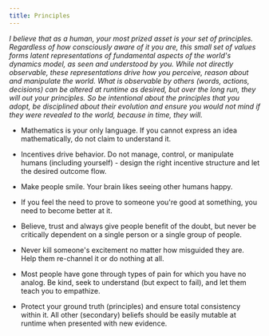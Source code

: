 ```yaml
---
title: Principles
---
```


_I believe that as a human, your most prized asset is your set of principles. Regardless of how consciously aware of it you are, this small set of values forms latent representations of fundamental aspects of the world's dynamics model, as seen and understood by you. While not directly observable, these representations drive how you perceive, reason about and manipulate the world. What is observable by others (words, actions, decisions) can be altered at runtime as desired, but over the long run, they will out your principles. So be intentional about the principles that you adopt, be disciplined about their evolution and ensure you would not mind if they were revealed to the world, because in time, they will._


* Mathematics is your only language. If you cannot express an idea mathematically, do not claim to understand it.

* Incentives drive behavior. Do not manage, control, or manipulate humans (including yourself) - design the right incentive structure and let the desired outcome flow. 

* Make people smile. Your brain likes seeing other humans happy.

* If you feel the need to prove to someone you're good at something, you need to become better at it.

* Believe, trust and always give people benefit of the doubt, but never be critically dependent on a single person or a single group of people.

* Never kill someone's excitement no matter how misguided they are. Help them re-channel it or do nothing at all.

* Most people have gone through types of pain for which you have no analog. Be kind, seek to understand (but expect to fail), and let them teach you to empathize.

* Protect your ground truth (principles) and ensure total consistency within it. All other (secondary) beliefs should be easily mutable at runtime when presented with new evidence.
